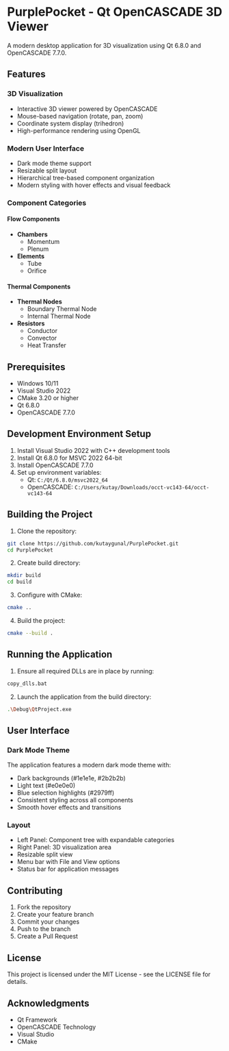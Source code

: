 # PurplePocket - Qt OpenCASCADE 3D Viewer

A modern desktop application for 3D visualization using Qt 6.8.0 and OpenCASCADE 7.7.0.

## Features

### 3D Visualization
- Interactive 3D viewer powered by OpenCASCADE
- Mouse-based navigation (rotate, pan, zoom)
- Coordinate system display (trihedron)
- High-performance rendering using OpenGL

### Modern User Interface
- Dark mode theme support
- Resizable split layout
- Hierarchical tree-based component organization
- Modern styling with hover effects and visual feedback

### Component Categories
#### Flow Components
- **Chambers**
  - Momentum
  - Plenum
- **Elements**
  - Tube
  - Orifice

#### Thermal Components
- **Thermal Nodes**
  - Boundary Thermal Node
  - Internal Thermal Node
- **Resistors**
  - Conductor
  - Convector
  - Heat Transfer

## Prerequisites

- Windows 10/11
- Visual Studio 2022
- CMake 3.20 or higher
- Qt 6.8.0
- OpenCASCADE 7.7.0

## Development Environment Setup

1. Install Visual Studio 2022 with C++ development tools
2. Install Qt 6.8.0 for MSVC 2022 64-bit
3. Install OpenCASCADE 7.7.0
4. Set up environment variables:
   - Qt: `C:/Qt/6.8.0/msvc2022_64`
   - OpenCASCADE: `C:/Users/kutay/Downloads/occt-vc143-64/occt-vc143-64`

## Building the Project

1. Clone the repository:
```bash
git clone https://github.com/kutaygunal/PurplePocket.git
cd PurplePocket
```

2. Create build directory:
```bash
mkdir build
cd build
```

3. Configure with CMake:
```bash
cmake ..
```

4. Build the project:
```bash
cmake --build .
```

## Running the Application

1. Ensure all required DLLs are in place by running:
```bash
copy_dlls.bat
```

2. Launch the application from the build directory:
```bash
.\Debug\QtProject.exe
```

## User Interface

### Dark Mode Theme
The application features a modern dark mode theme with:
- Dark backgrounds (#1e1e1e, #2b2b2b)
- Light text (#e0e0e0)
- Blue selection highlights (#2979ff)
- Consistent styling across all components
- Smooth hover effects and transitions

### Layout
- Left Panel: Component tree with expandable categories
- Right Panel: 3D visualization area
- Resizable split view
- Menu bar with File and View options
- Status bar for application messages

## Contributing

1. Fork the repository
2. Create your feature branch
3. Commit your changes
4. Push to the branch
5. Create a Pull Request

## License

This project is licensed under the MIT License - see the LICENSE file for details.

## Acknowledgments

- Qt Framework
- OpenCASCADE Technology
- Visual Studio
- CMake

